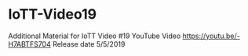 # IoTT-Video19
Additional Material for IoTT Video #19
YouTube Video https://youtu.be/-H7ABTFS704
Release date 5/5/2019
